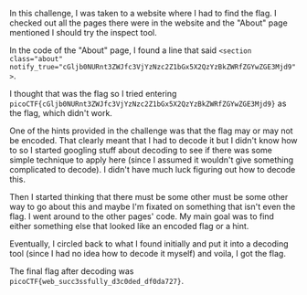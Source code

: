 In this challenge, I was taken to a website where I had to find the flag. I checked out all the pages there were in the website and the "About" page mentioned I should try the inspect tool.

In the code of the "About" page, I found a line that said `<section class="about" notify_true="cGljb0NURnt3ZWJfc3VjYzNzc2Z1bGx5X2QzYzBkZWRfZGYwZGE3Mjd9">`.

I thought that was the flag so I tried entering `picoCTF{cGljb0NURnt3ZWJfc3VjYzNzc2Z1bGx5X2QzYzBkZWRfZGYwZGE3Mjd9}` as the flag, which didn't work.

One of the hints provided in the challenge was that the flag may or may not be encoded. That clearly meant that I had to decode it but I didn't know how to so I started googling stuff about decoding to see if there was some simple technique to apply here (since I assumed it wouldn't give something complicated to decode). I didn't have much luck figuring out how to decode this. 

Then I started thinking that there must be some other must be some other way to go about this and maybe I'm fixated on something that isn't even the flag. I went around to the other pages' code. My main goal was to find either something else that looked like an encoded flag or a hint. 

Eventually, I circled back to what I found initially and put it into a decoding tool (since I had no idea how to decode it myself) and voila, I got the flag.

The final flag after decoding was `picoCTF{web_succ3ssfully_d3c0ded_df0da727}`. 
